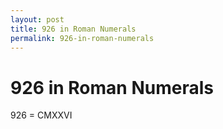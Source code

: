```yaml
---
layout: post
title: 926 in Roman Numerals
permalink: 926-in-roman-numerals
---
```


# 926 in Roman Numerals

926 = CMXXVI
